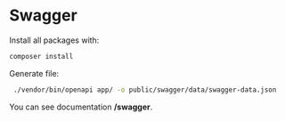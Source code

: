 # Swagger

Install all packages with:

```bash
composer install
```

Generate file:

```bash
 ./vendor/bin/openapi app/ -o public/swagger/data/swagger-data.json
```

You can see documentation **/swagger**.